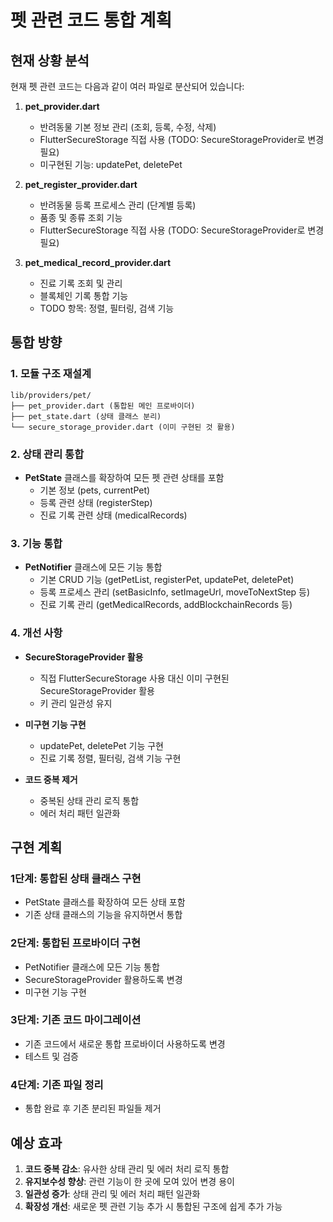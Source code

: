 # 펫 관련 코드 통합 계획

## 현재 상황 분석

현재 펫 관련 코드는 다음과 같이 여러 파일로 분산되어 있습니다:

1. **pet_provider.dart**

   - 반려동물 기본 정보 관리 (조회, 등록, 수정, 삭제)
   - FlutterSecureStorage 직접 사용 (TODO: SecureStorageProvider로 변경 필요)
   - 미구현된 기능: updatePet, deletePet

2. **pet_register_provider.dart**

   - 반려동물 등록 프로세스 관리 (단계별 등록)
   - 품종 및 종류 조회 기능
   - FlutterSecureStorage 직접 사용 (TODO: SecureStorageProvider로 변경 필요)

3. **pet_medical_record_provider.dart**
   - 진료 기록 조회 및 관리
   - 블록체인 기록 통합 기능
   - TODO 항목: 정렬, 필터링, 검색 기능

## 통합 방향

### 1. 모듈 구조 재설계

```
lib/providers/pet/
├── pet_provider.dart (통합된 메인 프로바이더)
├── pet_state.dart (상태 클래스 분리)
└── secure_storage_provider.dart (이미 구현된 것 활용)
```

### 2. 상태 관리 통합

- **PetState** 클래스를 확장하여 모든 펫 관련 상태를 포함
  - 기본 정보 (pets, currentPet)
  - 등록 관련 상태 (registerStep)
  - 진료 기록 관련 상태 (medicalRecords)

### 3. 기능 통합

- **PetNotifier** 클래스에 모든 기능 통합
  - 기본 CRUD 기능 (getPetList, registerPet, updatePet, deletePet)
  - 등록 프로세스 관리 (setBasicInfo, setImageUrl, moveToNextStep 등)
  - 진료 기록 관리 (getMedicalRecords, addBlockchainRecords 등)

### 4. 개선 사항

- **SecureStorageProvider 활용**

  - 직접 FlutterSecureStorage 사용 대신 이미 구현된 SecureStorageProvider 활용
  - 키 관리 일관성 유지

- **미구현 기능 구현**

  - updatePet, deletePet 기능 구현
  - 진료 기록 정렬, 필터링, 검색 기능 구현

- **코드 중복 제거**
  - 중복된 상태 관리 로직 통합
  - 에러 처리 패턴 일관화

## 구현 계획

### 1단계: 통합된 상태 클래스 구현

- PetState 클래스를 확장하여 모든 상태 포함
- 기존 상태 클래스의 기능을 유지하면서 통합

### 2단계: 통합된 프로바이더 구현

- PetNotifier 클래스에 모든 기능 통합
- SecureStorageProvider 활용하도록 변경
- 미구현 기능 구현

### 3단계: 기존 코드 마이그레이션

- 기존 코드에서 새로운 통합 프로바이더 사용하도록 변경
- 테스트 및 검증

### 4단계: 기존 파일 정리

- 통합 완료 후 기존 분리된 파일들 제거

## 예상 효과

1. **코드 중복 감소**: 유사한 상태 관리 및 에러 처리 로직 통합
2. **유지보수성 향상**: 관련 기능이 한 곳에 모여 있어 변경 용이
3. **일관성 증가**: 상태 관리 및 에러 처리 패턴 일관화
4. **확장성 개선**: 새로운 펫 관련 기능 추가 시 통합된 구조에 쉽게 추가 가능
